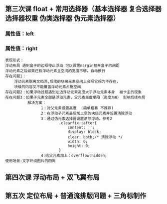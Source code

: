 ## 第三次课 float + 常用选择器（基本选择器 复合选择器 选择器权重 伪类选择器 伪元素选择器）
###  属性值：left 
###  属性值：right
	表现形式：
	浮动布局 遇到盒子的边框停止浮动 可以设置margin拉开盒子的间距
	浮动元素之后如果还有浮动元素且空间的宽度不够，自动换行
	存在问题1：
		浮动元素脱离文档流,后续的块级元素空间上会把它视为不存在，
		块级的内容又不能覆盖浮动元素占据空间
	存在问题2：如果浮动过程遇到左边浮动元素高度大于浮动元素本身  被卡主的现象
	存在问题3：如果子元素全部是浮动元素，父元素高度塌陷（高度为0） 影响后续布局
			  解决方案：
					1：对父元素设置高度  (简单粗暴 不推荐)
					2：在浮动子元素最后加上空的块级元素并设置清除浮动
					3：通过伪元素选择器设置清除浮动，参考2
							.clearfix::after{
								content: '';
								display: block;
								clear: both;/* 清除浮动 */
								width: 0;
								height: 0;
							}
					4:给父元素加上：overflow:hidden;
	使用场景:文字环绕图片的四周
## 第四次课 浮动布局 + 双飞翼布局
## 
## 第五次 定位布局 + 普通流排版问题 + 三角标制作
## 
	

